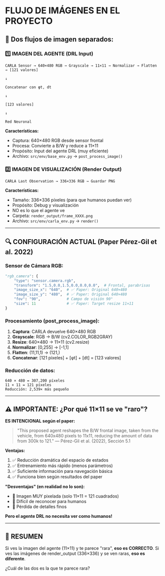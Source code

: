 # FLUJO DE IMÁGENES EN EL PROYECTO

## 📸 Dos flujos de imagen separados:

### 1️⃣ IMAGEN DEL AGENTE (DRL Input)
```
CARLA Sensor → 640×480 RGB → Grayscale → 11×11 → Normalizar → Flatten → [121 valores]
                                                                              ↓
                                                                    Concatenar con φt, dt
                                                                              ↓
                                                                        [123 valores]
                                                                              ↓
                                                                         Red Neuronal
```

**Características:**
- Captura: 640×480 RGB desde sensor frontal
- Procesa: Convierte a B/W y reduce a 11×11
- Propósito: Input del agente DRL (muy eficiente)
- Archivo: `src/env/base_env.py` → `post_process_image()`

### 2️⃣ IMAGEN DE VISUALIZACIÓN (Render Output)
```
CARLA Last Observation → 336×336 RGB → Guardar PNG
```

**Características:**
- Tamaño: 336×336 píxeles (para que humanos puedan ver)
- Propósito: Debug y visualización
- NO es lo que el agente ve
- Carpeta: `render_output/frame_XXXX.png`
- Archivo: `src/env/carla_env.py` → `render()`

---

## 🔍 CONFIGURACIÓN ACTUAL (Paper Pérez-Gil et al. 2022)

### Sensor de Cámara RGB:
```python
"rgb_camera": {
    "type": "sensor.camera.rgb",
    "transform": "1.5,0.0,1.5,0.0,0.0,0.0",  # Frontal, parabrisas
    "image_size_x": "640",  # ✅ Paper: Original 640×480
    "image_size_y": "480",  # ✅ Paper: Original 640×480
    "fov": "90",            # Campo de visión 90°
    "size": 11              # ✅ Paper: Target resize 11×11
}
```

### Procesamiento (post_process_image):
1. **Captura**: CARLA devuelve 640×480 RGB
2. **Grayscale**: RGB → B/W (cv2.COLOR_RGB2GRAY)
3. **Resize**: 640×480 → 11×11 (cv2.resize)
4. **Normalizar**: [0,255] → [-1,1]
5. **Flatten**: (11,11,1) → (121,)
6. **Concatenar**: [121 píxeles] + [φt] + [dt] = [123 valores]

### Reducción de datos:
```
640 × 480 = 307,200 píxeles
11 × 11 = 121 píxeles
Reducción: 2,539× más pequeño
```

---

## ⚠️ IMPORTANTE: ¿Por qué 11×11 se ve "raro"?

**ES INTENCIONAL según el paper:**

> "This proposed agent reshapes the B/W frontal image, taken from the vehicle,
> from 640x480 pixels to 11x11, reducing the amount of data from 300k to 121."
> — Pérez-Gil et al. (2022), Sección 5.1

**Ventajas:**
1. ✅ Reducción dramática del espacio de estados
2. ✅ Entrenamiento más rápido (menos parámetros)
3. ✅ Suficiente información para navegación básica
4. ✅ Funciona bien según resultados del paper

**"Desventajas" (en realidad no lo son):**
- 🔲 Imagen MUY pixelada (solo 11×11 = 121 cuadrados)
- 🔲 Difícil de reconocer para humanos
- 🔲 Pérdida de detalles finos

**Pero el agente DRL no necesita ver como humanos!**

---

## 🎯 RESUMEN

Si ves la imagen del agente (11×11) y te parece "rara", **eso es CORRECTO**.
Si ves las imágenes de render_output (336×336) y se ven raras, **eso es diferente**.

¿Cuál de las dos es la que te parece rara?
